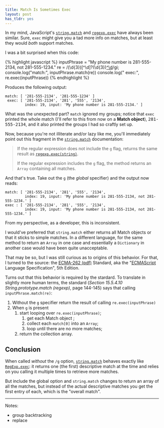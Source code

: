 ```yaml
---
title: Match Is Sometimes Exec
layout: post
has_tldr: yes
---
```


In my mind, JavaScript's [`string.match`][match] and [`regexp.exec`][exec] have always been similar. Sure, `exec` might give you a tad more info on matches, but at least they would *both* support matches.

I was a bit surprised when this code:

{% highlight javascript %}
inputPhrase = "My phone number is 281-555-2134, not 281-555-1234."
re = /(\d{3})[^\d]?(\d{3})[^\d](\d{4})/gi;
console.log("match:", inputPhrase.match(re))
console.log(" exec:", re.exec(inputPhrase))
{% endhighlight %}

Produces the following output:

    match: [ '281-555-2134', '281-555-1234' ]
     exec: [ '281-555-2134', '281', '555', '2134',
             index: 19, input: 'My phone number is 281-555-2134.' ] 

What was the unexpected part? `match` ignored my groups; notice that `exec` printed the whole match (I'll refer to this from now on a **Match object**), <samp>281-555-2134</samp>, and it also printed the groups I had so craftly set up. 

Now, because you're not illiterate and/or lazy like me, you'll immediately point out this fragment in the [`string.match`][match] documentation:

> If the regular expression does not include the `g` flag, returns the same result as [`regexp.exec(string)`][exec].
> 
> If the regular expression includes the `g` flag, the method returns an `Array` containing all matches.

And that's true. Take out the `g` (the *global* specifier) and the output now reads:

    match: [ '281-555-2134', '281', '555', '2134',
             index: 19, input: 'My phone number is 281-555-2134, not 281-555-1234.' ]  
    exec : [ '281-555-2134', '281', '555', '2134',
             index: 19, input: 'My phone number is 281-555-2134, not 281-555-1234.' ]  

From my perspective, as a developer, this is inconsistent.

I would've preferred that `string.match` either returns all Match objects or that it sticks to simple matches. In a different language, for the same method to return an `Array` in one case and essentially a `Dictionary` in another case would have been quite unacceptable.

That may be so, but I was still curious as to origins of this behavior. For that, I turned to the source: the [ECMA-262 (pdf)](http://www.ecma-international.org/publications/files/ECMA-ST/ECMA-262.pdf) Standard, aka the "[ECMAScript](http://en.wikipedia.org/wiki/ECMAScript) Language Specification", 5th Edition.

Turns out that this behavior is required by the stardard. To translate in slightly more human terms, the standard (*Section 15.5.4.10 String.prototype.match (regexp)*, page 144-145) says that calling `inputPhrase.match(re)`:

1. Without the `g` specifier return the result of calling `re.exec(inputPhrase)`
2. When `g` is present
    1. start looping over `re.exec(inputPhrase)`;
        1. get each Match object ;
        2. collect each `match[0]` into an `Array`;
        3. loop until there are no more matches;
    2. return the collection array.


<A name="tldr"> </A>

## Conclusion

When called *without* the `/g` option, [`string.match`][match] behaves exactly like [`RegExp.exec`][exec]: it returns one (the first) descriptive match at the time and relies on you calling it multiple times to retrieve more matches. 

But include the global option and `string.match` changes to return an array of all the matches, but instead of the actual descriptive matches you get the first entry of each, which is the "overall match".


----
Notes:

* group backtracking
* replace





[match]: https://developer.mozilla.org/en/JavaScript/Reference/Global_Objects/String/match
[exec]: https://developer.mozilla.org/en/JavaScript/Reference/Global_Objects/RegExp/exec 
